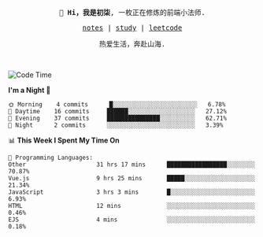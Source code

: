 <p align="center">
  <samp>
    <span><strong>👋 Hi，我是初柒</strong>,</span>
    <span>一枚正在修炼的前端小法师.</span>
  </samp>
</p>

<p align="center">
  <samp>
    <a href="https://www.wolai.com/dec-seven/wyPFvMTwAcD9muc6RMfThB">notes</a> |
    <a href="https://github.com/dec-seven/fe-study">study</a> |
    <a href="https://leetcode.cn/u/dec-seven/">leetcode</a>
  </samp>
</p>
<p align="center">
  <samp>
    <span>热爱生活，奔赴山海.</span>
  </samp>
</p>
<br>

<!--START_SECTION:waka-->
![Code Time](http://img.shields.io/badge/Code%20Time-107%20hrs%2046%20mins-blue)

**I'm a Night 🦉** 

```text
🌞 Morning    4 commits      █░░░░░░░░░░░░░░░░░░░░░░░░   6.78% 
🌆 Daytime    16 commits     ██████░░░░░░░░░░░░░░░░░░░   27.12% 
🌃 Evening    37 commits     ███████████████░░░░░░░░░░   62.71% 
🌙 Night      2 commits      ░░░░░░░░░░░░░░░░░░░░░░░░░   3.39%

```


📊 **This Week I Spent My Time On** 

```text
💬 Programming Languages: 
Other                    31 hrs 17 mins      █████████████████░░░░░░░░   70.87% 
Vue.js                   9 hrs 25 mins       █████░░░░░░░░░░░░░░░░░░░░   21.34% 
JavaScript               3 hrs 3 mins        █░░░░░░░░░░░░░░░░░░░░░░░░   6.93% 
HTML                     12 mins             ░░░░░░░░░░░░░░░░░░░░░░░░░   0.46% 
EJS                      4 mins              ░░░░░░░░░░░░░░░░░░░░░░░░░   0.18%

```


<!--END_SECTION:waka-->

